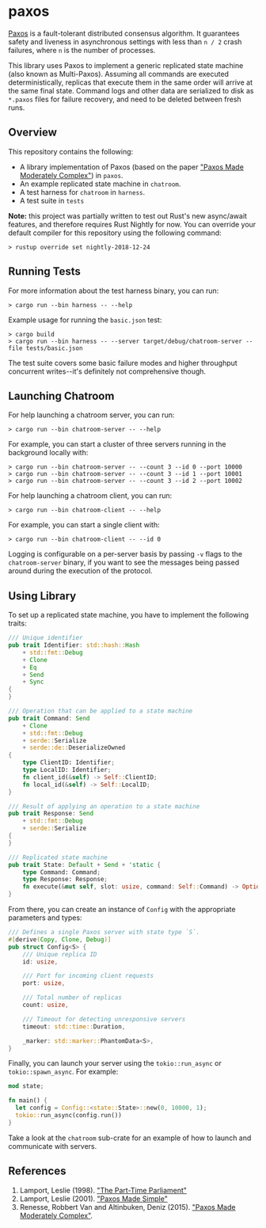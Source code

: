 # paxos

[Paxos][1] is a fault-tolerant distributed consensus algorithm. It guarantees safety and liveness
in asynchronous settings with less than `n / 2` crash failures, where `n` is the number of processes.

This library uses Paxos to implement a generic replicated state machine (also known as Multi-Paxos).
Assuming all commands are executed deterministically, replicas that execute 
them in the same order will arrive at the same final state. Command logs and 
other data are serialized to disk as `*.paxos` files for failure recovery, and 
need to be deleted between fresh runs.

## Overview

This repository contains the following:

- A library implementation of Paxos (based on the paper ["Paxos Made Moderately Complex"][2]) in `paxos`.
- An example replicated state machine in `chatroom`.
- A test harness for `chatroom` in `harness`.
- A test suite in `tests`

**Note:** this project was partially written to test out Rust's new async/await features,
and therefore requires Rust Nightly for now. You can override your default compiler for this
repository using the following command:

```
> rustup override set nightly-2018-12-24
```

## Running Tests

For more information about the test harness binary, you can run:

```
> cargo run --bin harness -- --help
```

Example usage for running the `basic.json` test:

```
> cargo build
> cargo run --bin harness -- --server target/debug/chatroom-server --file tests/basic.json
```

The test suite covers some basic failure modes and higher throughput concurrent
writes--it's definitely not comprehensive though.

## Launching Chatroom

For help launching a chatroom server, you can run:

```
> cargo run --bin chatroom-server -- --help
```

For example, you can start a cluster of three servers running in the background locally with:

```
> cargo run --bin chatroom-server -- --count 3 --id 0 --port 10000
> cargo run --bin chatroom-server -- --count 3 --id 1 --port 10001
> cargo run --bin chatroom-server -- --count 3 --id 2 --port 10002
```

For help launching a chatroom client, you can run:

```
> cargo run --bin chatroom-client -- --help
```

For example, you can start a single client with:

```
> cargo run --bin chatroom-client -- --id 0
```

Logging is configurable on a per-server basis by passing `-v` flags to the
`chatroom-server` binary, if you want to see the messages being passed around
during the execution of the protocol.

## Using Library

To set up a replicated state machine, you have to implement the following traits:

```rust
/// Unique identifier
pub trait Identifier: std::hash::Hash
    + std::fmt::Debug
    + Clone
    + Eq
    + Send
    + Sync
{
}

/// Operation that can be applied to a state machine
pub trait Command: Send
    + Clone
    + std::fmt::Debug
    + serde::Serialize
    + serde::de::DeserializeOwned
{
    type ClientID: Identifier;
    type LocalID: Identifier;
    fn client_id(&self) -> Self::ClientID;
    fn local_id(&self) -> Self::LocalID;
}

/// Result of applying an operation to a state machine
pub trait Response: Send
    + std::fmt::Debug
    + serde::Serialize
{
}

/// Replicated state machine
pub trait State: Default + Send + 'static {
    type Command: Command;
    type Response: Response;
    fn execute(&mut self, slot: usize, command: Self::Command) -> Option<Self::Response>;
}
```

From there, you can create an instance of `Config` with the appropriate
parameters and types:

```rust
/// Defines a single Paxos server with state type `S`.
#[derive(Copy, Clone, Debug)]
pub struct Config<S> {
    /// Unique replica ID
    id: usize,

    /// Port for incoming client requests
    port: usize,

    /// Total number of replicas
    count: usize,

    /// Timeout for detecting unresponsive servers
    timeout: std::time::Duration,

    _marker: std::marker::PhantomData<S>,
}
```

Finally, you can launch your server using the `tokio::run_async` or `tokio::spawn_async`.
For example:

```rust
mod state;

fn main() {
  let config = Config::<state::State>::new(0, 10000, 1);
  tokio::run_async(config.run())
}
```

Take a look at the `chatroom` sub-crate for an example of how to launch and communicate
with servers.

## References

1. Lamport, Leslie (1998). ["The Part-Time Parliament"][3]
2. Lamport, Leslie (2001). ["Paxos Made Simple"][4]
3. Renesse, Robbert Van and Altinbuken, Deniz (2015). ["Paxos Made Moderately Complex"][2].

[1]: https://en.wikipedia.org/wiki/Paxos_(computer_science)
[2]: http://paxos.systems/index.html
[3]: https://lamport.azurewebsites.net/pubs/lamport-paxos.pdf
[4]: https://lamport.azurewebsites.net/pubs/paxos-simple.pdf
